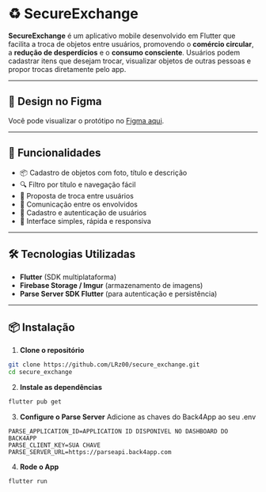 # ♻️ SecureExchange

**SecureExchange** é um aplicativo mobile desenvolvido em Flutter que facilita a troca de objetos entre usuários, promovendo o **comércio circular**, a **redução de desperdícios** e o **consumo consciente**. Usuários podem cadastrar itens que desejam trocar, visualizar objetos de outras pessoas e propor trocas diretamente pelo app.

---

## 🎨 Design no Figma

Você pode visualizar o protótipo no [Figma aqui](https://www.figma.com/design/8CUkYBKPw2dD1hvCma2ymP/Secure-Exchange?node-id=0-1&t=GsTfExtzZXmAgMd1-1).

---

## 🧩 Funcionalidades

- 📦 Cadastro de objetos com foto, título e descrição 
- 🔍 Filtro por título e navegação fácil
- 🔄 Proposta de troca entre usuários
- 💬 Comunicação entre os envolvidos
- 👤 Cadastro e autenticação de usuários
- 📱 Interface simples, rápida e responsiva

---

## 🛠️ Tecnologias Utilizadas

- **Flutter** (SDK multiplataforma)
- **Firebase Storage / Imgur** (armazenamento de imagens)
- **Parse Server SDK Flutter** (para autenticação e persistência)

---

## 📦 Instalação

1. **Clone o repositório**  
```bash
git clone https://github.com/LRz00/secure_exchange.git
cd secure_exchange
```

2. **Instale as dependências**

```bash
flutter pub get
```

3. **Configure o Parse Server**
Adicione as chaves do Back4App ao seu .env

```env
PARSE_APPLICATION_ID=APPLICATION ID DISPONIVEL NO DASHBOARD DO BACK4APP
PARSE_CLIENT_KEY=SUA CHAVE
PARSE_SERVER_URL=https://parseapi.back4app.com
```

4. **Rode o App**
```bash
flutter run
```
